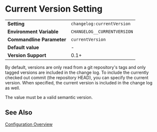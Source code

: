 <!--
  <auto-generated>
    The contents of this file were generated by a tool.
    Any changes to this file will be overwritten.
    To change the content of this file, edit 'current-version.md.scriban'
  </auto-generated>
-->
# Current Version Setting

<table>
    <tr>
        <td><b>Setting</b></td>
        <td><code>changelog:currentVersion</code></td>
    </tr>
    <tr>
        <td><b>Environment Variable</b></td>
        <td><code>CHANGELOG__CURRENTVERSION</code></td>
    </tr>
    <tr>
        <td><b>Commandline Parameter</b></td>
        <td><code>currentVersion</code></td>
    </tr>
    <tr>
        <td><b>Default value</b></td>
        <td>
            -
        </td>
    </tr>
    <tr>
        <td><b>Version Support</b></td>
        <td>0.1+</td>
    </tr>
</table>

By default, versions are only read from a git repository's tags and only tagged versions are included in the change log.
To include the currently checked out commit (the repository HEAD), you can specify the current version.
When specified, the current version is included in the change log as well.

The value must be a valid semantic version.

## See Also

[Configuration Overview](../../configuration.md)